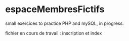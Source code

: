 # espaceMembresFictifs
small exercices to practice PHP and mySQL, in progress. 

fichier en cours de travail : inscription et index
